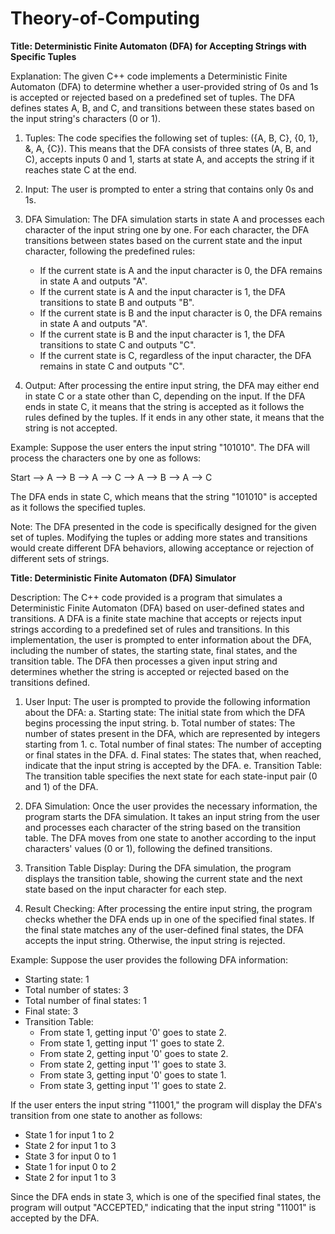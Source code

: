 # Theory-of-Computing

**Title: Deterministic Finite Automaton (DFA) for Accepting Strings with Specific Tuples**

Explanation:
The given C++ code implements a Deterministic Finite Automaton (DFA) to determine whether a user-provided string of 0s and 1s is accepted or rejected based on a predefined set of tuples. The DFA defines states A, B, and C, and transitions between these states based on the input string's characters (0 or 1).

1. Tuples: The code specifies the following set of tuples: ({A, B, C}, {0, 1}, &, A, {C}). This means that the DFA consists of three states (A, B, and C), accepts inputs 0 and 1, starts at state A, and accepts the string if it reaches state C at the end.

2. Input: The user is prompted to enter a string that contains only 0s and 1s.

3. DFA Simulation: The DFA simulation starts in state A and processes each character of the input string one by one. For each character, the DFA transitions between states based on the current state and the input character, following the predefined rules:

   - If the current state is A and the input character is 0, the DFA remains in state A and outputs "A".
   - If the current state is A and the input character is 1, the DFA transitions to state B and outputs "B".
   - If the current state is B and the input character is 0, the DFA remains in state A and outputs "A".
   - If the current state is B and the input character is 1, the DFA transitions to state C and outputs "C".
   - If the current state is C, regardless of the input character, the DFA remains in state C and outputs "C".

4. Output: After processing the entire input string, the DFA may either end in state C or a state other than C, depending on the input. If the DFA ends in state C, it means that the string is accepted as it follows the rules defined by the tuples. If it ends in any other state, it means that the string is not accepted.

Example:
Suppose the user enters the input string "101010". The DFA will process the characters one by one as follows:

Start --> A --> B --> A --> C --> A --> B --> A --> C

The DFA ends in state C, which means that the string "101010" is accepted as it follows the specified tuples.

Note: The DFA presented in the code is specifically designed for the given set of tuples. Modifying the tuples or adding more states and transitions would create different DFA behaviors, allowing acceptance or rejection of different sets of strings.


**Title: Deterministic Finite Automaton (DFA) Simulator**

Description:
The C++ code provided is a program that simulates a Deterministic Finite Automaton (DFA) based on user-defined states and transitions. A DFA is a finite state machine that accepts or rejects input strings according to a predefined set of rules and transitions. In this implementation, the user is prompted to enter information about the DFA, including the number of states, the starting state, final states, and the transition table. The DFA then processes a given input string and determines whether the string is accepted or rejected based on the transitions defined.

1. User Input: The user is prompted to provide the following information about the DFA:
   a. Starting state: The initial state from which the DFA begins processing the input string.
   b. Total number of states: The number of states present in the DFA, which are represented by integers starting from 1.
   c. Total number of final states: The number of accepting or final states in the DFA.
   d. Final states: The states that, when reached, indicate that the input string is accepted by the DFA.
   e. Transition Table: The transition table specifies the next state for each state-input pair (0 and 1) of the DFA.

2. DFA Simulation: Once the user provides the necessary information, the program starts the DFA simulation. It takes an input string from the user and processes each character of the string based on the transition table. The DFA moves from one state to another according to the input characters' values (0 or 1), following the defined transitions.

3. Transition Table Display: During the DFA simulation, the program displays the transition table, showing the current state and the next state based on the input character for each step.

4. Result Checking: After processing the entire input string, the program checks whether the DFA ends up in one of the specified final states. If the final state matches any of the user-defined final states, the DFA accepts the input string. Otherwise, the input string is rejected.

Example:
Suppose the user provides the following DFA information:
- Starting state: 1
- Total number of states: 3
- Total number of final states: 1
- Final state: 3
- Transition Table:
  - From state 1, getting input '0' goes to state 2.
  - From state 1, getting input '1' goes to state 2.
  - From state 2, getting input '0' goes to state 2.
  - From state 2, getting input '1' goes to state 3.
  - From state 3, getting input '0' goes to state 1.
  - From state 3, getting input '1' goes to state 2.

If the user enters the input string "11001," the program will display the DFA's transition from one state to another as follows:
- State 1 for input 1 to 2
- State 2 for input 1 to 3
- State 3 for input 0 to 1
- State 1 for input 0 to 2
- State 2 for input 1 to 3

Since the DFA ends in state 3, which is one of the specified final states, the program will output "ACCEPTED," indicating that the input string "11001" is accepted by the DFA.
